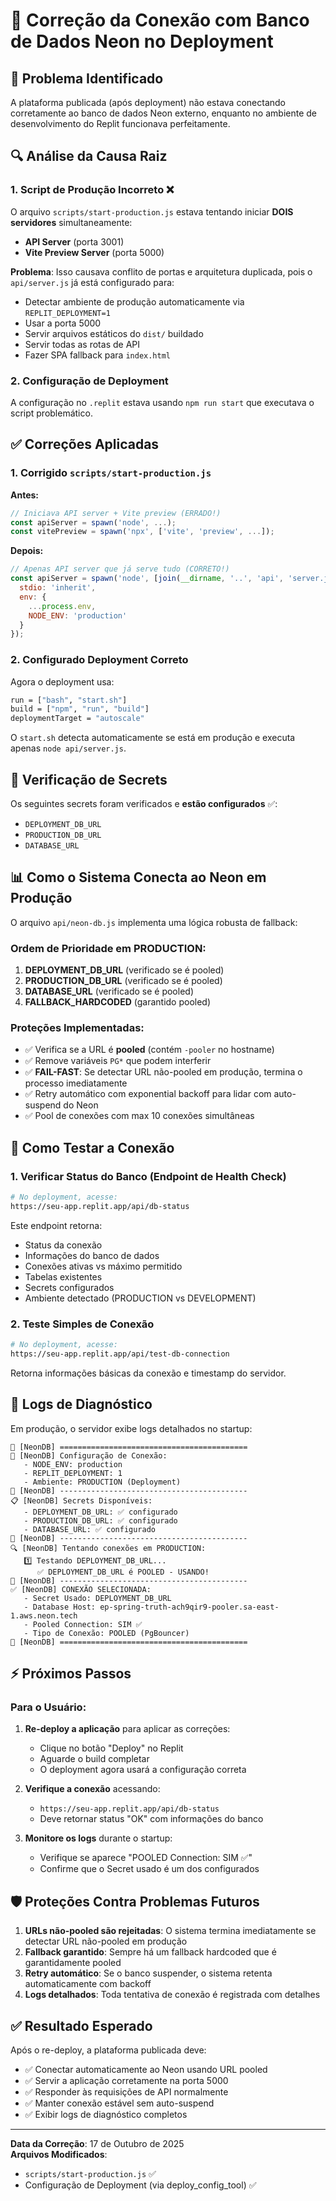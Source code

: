 # 🔧 Correção da Conexão com Banco de Dados Neon no Deployment

## 🎯 Problema Identificado

A plataforma publicada (após deployment) não estava conectando corretamente ao banco de dados Neon externo, enquanto no ambiente de desenvolvimento do Replit funcionava perfeitamente.

## 🔍 Análise da Causa Raiz

### 1. **Script de Produção Incorreto** ❌
O arquivo `scripts/start-production.js` estava tentando iniciar **DOIS servidores** simultaneamente:
- **API Server** (porta 3001)
- **Vite Preview Server** (porta 5000)

**Problema**: Isso causava conflito de portas e arquitetura duplicada, pois o `api/server.js` já está configurado para:
- Detectar ambiente de produção automaticamente via `REPLIT_DEPLOYMENT=1`
- Usar a porta 5000
- Servir arquivos estáticos do `dist/` buildado
- Servir todas as rotas de API
- Fazer SPA fallback para `index.html`

### 2. **Configuração de Deployment**
A configuração no `.replit` estava usando `npm run start` que executava o script problemático.

## ✅ Correções Aplicadas

### 1. Corrigido `scripts/start-production.js`
**Antes:**
```javascript
// Iniciava API server + Vite preview (ERRADO!)
const apiServer = spawn('node', ...);
const vitePreview = spawn('npx', ['vite', 'preview', ...]);
```

**Depois:**
```javascript
// Apenas API server que já serve tudo (CORRETO!)
const apiServer = spawn('node', [join(__dirname, '..', 'api', 'server.js')], {
  stdio: 'inherit',
  env: { 
    ...process.env,
    NODE_ENV: 'production'
  }
});
```

### 2. Configurado Deployment Correto
Agora o deployment usa:
```bash
run = ["bash", "start.sh"]
build = ["npm", "run", "build"]
deploymentTarget = "autoscale"
```

O `start.sh` detecta automaticamente se está em produção e executa apenas `node api/server.js`.

## 🔐 Verificação de Secrets

Os seguintes secrets foram verificados e **estão configurados** ✅:
- `DEPLOYMENT_DB_URL`
- `PRODUCTION_DB_URL`
- `DATABASE_URL`

## 📊 Como o Sistema Conecta ao Neon em Produção

O arquivo `api/neon-db.js` implementa uma lógica robusta de fallback:

### Ordem de Prioridade em PRODUCTION:
1. **DEPLOYMENT_DB_URL** (verificado se é pooled)
2. **PRODUCTION_DB_URL** (verificado se é pooled)
3. **DATABASE_URL** (verificado se é pooled)
4. **FALLBACK_HARDCODED** (garantido pooled)

### Proteções Implementadas:
- ✅ Verifica se a URL é **pooled** (contém `-pooler` no hostname)
- ✅ Remove variáveis `PG*` que podem interferir
- ✅ **FAIL-FAST**: Se detectar URL não-pooled em produção, termina o processo imediatamente
- ✅ Retry automático com exponential backoff para lidar com auto-suspend do Neon
- ✅ Pool de conexões com max 10 conexões simultâneas

## 🚀 Como Testar a Conexão

### 1. Verificar Status do Banco (Endpoint de Health Check)
```bash
# No deployment, acesse:
https://seu-app.replit.app/api/db-status
```

Este endpoint retorna:
- Status da conexão
- Informações do banco de dados
- Conexões ativas vs máximo permitido
- Tabelas existentes
- Secrets configurados
- Ambiente detectado (PRODUCTION vs DEVELOPMENT)

### 2. Teste Simples de Conexão
```bash
# No deployment, acesse:
https://seu-app.replit.app/api/test-db-connection
```

Retorna informações básicas da conexão e timestamp do servidor.

## 📝 Logs de Diagnóstico

Em produção, o servidor exibe logs detalhados no startup:

```
🔗 [NeonDB] ==========================================
🔗 [NeonDB] Configuração de Conexão:
   - NODE_ENV: production
   - REPLIT_DEPLOYMENT: 1
   - Ambiente: PRODUCTION (Deployment)
🔗 [NeonDB] ------------------------------------------
📋 [NeonDB] Secrets Disponíveis:
   - DEPLOYMENT_DB_URL: ✅ configurado
   - PRODUCTION_DB_URL: ✅ configurado
   - DATABASE_URL: ✅ configurado
🔗 [NeonDB] ------------------------------------------
🔍 [NeonDB] Tentando conexões em PRODUCTION:
   1️⃣ Testando DEPLOYMENT_DB_URL...
      ✅ DEPLOYMENT_DB_URL é POOLED - USANDO!
🔗 [NeonDB] ------------------------------------------
✅ [NeonDB] CONEXÃO SELECIONADA:
   - Secret Usado: DEPLOYMENT_DB_URL
   - Database Host: ep-spring-truth-ach9qir9-pooler.sa-east-1.aws.neon.tech
   - Pooled Connection: SIM ✅
   - Tipo de Conexão: POOLED (PgBouncer)
🔗 [NeonDB] ==========================================
```

## ⚡ Próximos Passos

### Para o Usuário:

1. **Re-deploy a aplicação** para aplicar as correções:
   - Clique no botão "Deploy" no Replit
   - Aguarde o build completar
   - O deployment agora usará a configuração correta

2. **Verifique a conexão** acessando:
   - `https://seu-app.replit.app/api/db-status`
   - Deve retornar status "OK" com informações do banco

3. **Monitore os logs** durante o startup:
   - Verifique se aparece "POOLED Connection: SIM ✅"
   - Confirme que o Secret usado é um dos configurados

## 🛡️ Proteções Contra Problemas Futuros

1. **URLs não-pooled são rejeitadas**: O sistema termina imediatamente se detectar URL não-pooled em produção
2. **Fallback garantido**: Sempre há um fallback hardcoded que é garantidamente pooled
3. **Retry automático**: Se o banco suspender, o sistema retenta automaticamente com backoff
4. **Logs detalhados**: Toda tentativa de conexão é registrada com detalhes

## ✅ Resultado Esperado

Após o re-deploy, a plataforma publicada deve:
- ✅ Conectar automaticamente ao Neon usando URL pooled
- ✅ Servir a aplicação corretamente na porta 5000
- ✅ Responder às requisições de API normalmente
- ✅ Manter conexão estável sem auto-suspend
- ✅ Exibir logs de diagnóstico completos

---

**Data da Correção**: 17 de Outubro de 2025  
**Arquivos Modificados**:
- `scripts/start-production.js` ✅
- Configuração de Deployment (via deploy_config_tool) ✅
